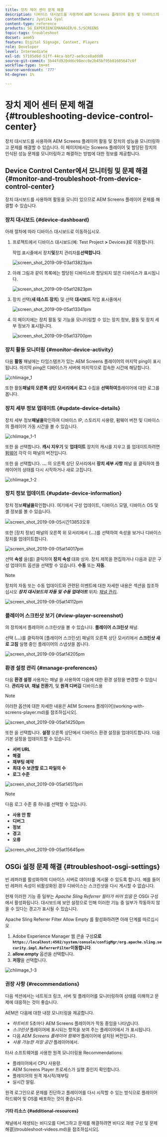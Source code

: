 ```yaml
---
title: 장치 제어 센터 문제 해결
description: 디바이스 대시보드를 사용하여 AEM Screens 플레이어 활동 및 디바이스의 성능을 모니터하고 문제를 해결하는 방법을 알아봅니다.
contentOwner: Jyotika Syal
content-type: reference
products: SG_EXPERIENCEMANAGER/6.5/SCREENS
topic-tags: troubleshoot
docset: aem65
feature: Digital Signage, Content, Players
role: Developer
level: Intermediate
exl-id: 57105d6d-51ff-44ca-bbf2-ae9cce8addd0
source-git-commit: 3b44fd920dd6c98ecc0e2b45bf95b81685647c0f
workflow-type: tm+mt
source-wordcount: '777'
ht-degree: 1%

---
```


# 장치 제어 센터 문제 해결 {#troubleshooting-device-control-center}

장치 대시보드를 사용하여 AEM Screens 플레이어 활동 및 장치의 성능을 모니터링하고 문제를 해결할 수 있습니다. 이 페이지에서는 Screens 플레이어 및 할당된 장치의 인식된 성능 문제를 모니터링하고 해결하는 방법에 대한 정보를 제공합니다.

## Device Control Center에서 모니터링 및 문제 해결 {#monitor-and-troubleshoot-from-device-control-center}

장치 대시보드를 사용하여 활동을 모니터 있으므로 AEM Screens 플레이어 문제를 해결할 수 있습니다.

### 장치 대시보드 {#device-dashboard}

아래 절차에 따라 디바이스 대시보드로 이동하십시오.

1. 프로젝트에서 디바이스 대시보드(예: Test Project ***>*** Devices ***)***&#x200B;로 이동합니다.

   작업 표시줄에서 장치&#x200B;**및**&#x200B;장치 관리자를&#x200B;**선택합니다**.

   ![screen_shot_2019-09-03at13823pm](assets/screen_shot_2019-09-03at13823pm.png)

1. 아래 그림과 같이 목록에는 할당된 디바이스와 할당되지 않은 디바이스가 표시됩니다.

   ![screen_shot_2019-09-05at12823pm](assets/screen_shot_2019-09-05at12823pm.png)

1. 장치 선택(**새 테스트 장치**) 및 선택 **대시보드** 작업 표시줄에서

   ![screen_shot_2019-09-05at13341pm](assets/screen_shot_2019-09-05at13341pm.png)

1. 이 페이지에는 장치 활동 및 기능을 모니터링할 수 있는 장치 정보, 활동 및 장치 세부 정보가 표시됩니다.

   ![screen_shot_2019-09-05at13700pm](assets/screen_shot_2019-09-05at13700pm.png)

### 장치 활동 모니터링 {#monitor-device-activity}

다음 **활동** 패널에는 타임스탬프가 있는 AEM Screens 플레이어의 마지막 ping이 표시됩니다. 마지막 ping은 디바이스가 서버에 마지막으로 접속한 시간에 해당합니다.

![chlimage_1](assets/chlimage_1.png)

또한 활동&#x200B;**패널의 오른쪽 상단 모서리에서 로그** 수집을 **선택하여**&#x200B;플레이어에 대한 로그를 봅니다.

### 장치 세부 정보 업데이트 {#update-device-details}

장치 세부 정보&#x200B;**패널을**&#x200B;확인하여 디바이스 IP, 스토리지 사용량, 펌웨어 버전 및 디바이스의 플레이어 가동 시간을 볼 수 있습니다.

![chlimage_1-1](assets/chlimage_1-1.png)

또한 을 선택합니다. **캐시 지우기** 및 **업데이트** 장치의 캐시를 지우고 를 업데이트하려면 [펌웨어](screens-glossary.md) 각각 이 패널의 버전입니다.

또한 을 선택합니다. **...** 의 오른쪽 상단 모서리에서 **장치 세부 사항** 패널 을 클릭하여 플레이어의 상태를 다시 시작하거나 새로 고칩니다.

![chlimage_1-2](assets/chlimage_1-2.png)

### 장치 정보 업데이트 {#update-device-information}

장치 정보&#x200B;**패널을**&#x200B;확인합니다. 여기에서 구성 업데이트, 디바이스 모델, 디바이스 OS 및 셸 정보를 볼 수 있습니다.

![screen_shot_2019-09-05시간13853오후](assets/screen_shot_2019-09-05at13853pm.png)

또한 [장치 정보] 패널의 오른쪽 위 모서리에서 (**...**)를 선택하여 속성을 보거나 디바이스 장치를 업데이트합니다.

![screen_shot_2019-09-05at14017pm](assets/screen_shot_2019-09-05at14017pm.png)

선택 **속성** 을(를) 클릭하여 **장치 속성** 대화 상자. 장치 제목을 편집하거나 다음과 같은 구성 업데이트 옵션을 선택할 수 있습니다. **수동** 또는 **자동**.

>[!NOTE]
>
>장치의 자동 또는 수동 업데이트와 관련된 이벤트에 대한 자세한 내용은 섹션을 참조하십시오 ***장치 대시보드의 자동 및 수동 업데이트*** 위치: [채널 관리](managing-channels.md).

![screen_shot_2019-09-05at14112pm](assets/screen_shot_2019-09-05at14112pm.png)

### 플레이어 스크린샷 보기 {#view-player-screenshot}

의 장치에서 플레이어 스크린샷을 볼 수 있습니다. **플레이어 스크린샷** 패널.

선택 (**...**)를 클릭하여 [플레이어 스크린샷] 패널의 오른쪽 상단 모서리에서 **스크린샷 새로 고침** 실행 중인 플레이어의 스냅샷을 봅니다.

![screen_shot_2019-09-05at14205pm](assets/screen_shot_2019-09-05at14205pm.png)

### 환경 설정 관리 {#manage-preferences}

다음 **환경 설정** 사용자는 패널 을 사용하여 다음에 대한 환경 설정을 변경할 수 있습니다. **관리자 UI**, **채널 전환기**, 및 **원격 디버깅** 디바이스용

>[!NOTE]
>이러한 옵션에 대한 자세한 내용은 AEM Screens 플레이어](working-with-screens-player.md)를 참조하십시오[.

![screen_shot_2019-09-05at14250pm](assets/screen_shot_2019-09-05at14250pm.png)

또한 을 선택합니다. **설정** 오른쪽 상단에서 디바이스 환경 설정을 업데이트합니다. 다음 기본 설정을 업데이트할 수 있습니다.

* **서버 URL**
* **해결**
* **재부팅 예약**
* **최대 수 보관할 로그 파일의 수**
* **로그 수준**

![screen_shot_2019-09-05at14511pm](assets/screen_shot_2019-09-05at14511pm.png)

>[!NOTE]
>다음 로그 수준 중 하나를 선택할 수 있습니다.
>* **사용 안 함**
>* **디버그**
>* **정보**
>* **경고**
>* **오류**

![screen_shot_2019-09-05at15645pm](assets/screen_shot_2019-09-05at15645pm.png)

## OSGi 설정 문제 해결 {#troubleshoot-osgi-settings}

빈 레퍼러를 활성화하여 디바이스 서버로 데이터를 게시물 수 있도록 합니다. 예를 들어 빈 레퍼러 속성이 비활성화된 경우 디바이스는 스크린샷을 다시 게시할 수 없습니다.

현재 이러한 기능 중 일부는 *Apache Sling Referrer 필터가 비어 있음* 은 OSGi 구성에서 활성화됩니다. 대시보드에 보안 설정으로 인해 이러한 기능 중 일부가 작동하지 않을 수 있다는 경고가 표시될 수 있습니다.

Apache Sling Referrer Filter Allow Empty 를 활성화하려면 아래 단계를 따르십시오

1. Adobe Experience Manager 웹 콘솔 구성&#x200B;**으로 `https://localhost:4502/system/console/configMgr/org.apache.sling.security.impl.ReferrerFilter`이동합니다**.
1. **allow.empty** 옵션을 선택합니다.
1. **저장**&#x200B;을 선택합니다.

![chlimage_1-3](assets/chlimage_1-3.png)

### 권장 사항 {#recommendations}

다음 섹션에서는 네트워크 링크, 서버 및 플레이어를 모니터링하여 상태를 이해하고 문제에 대응하는 것이 좋습니다.

AEM은 다음에 대한 내장 모니터링을 제공합니다.

* *하트비트* 5초마다 AEM Screens 플레이어가 작동 중임을 나타냅니다.
* *스크린샷* 플레이어에 표시되는 항목을 보여 주는 플레이어에서 가 표시됩니다.
* 다음 *AEM Screens 플레이어 펌웨어* 플레이어에 설치된 버전입니다.
* *사용 가능한 저장 공간* 플레이어에서.

타사 소프트웨어를 사용한 원격 모니터링용 Recommendations:

* 플레이어에서 CPU 사용량.
* AEM Screens Player 프로세스가 실행 중인지 확인합니다.
* 플레이어의 원격 재시작/재부팅
* 실시간 알림.

원격 로그인으로 문제를 진단하고 플레이어를 다시 시작할 수 있는 방식으로 플레이어 하드웨어 및 OS를 배포하는 것이 좋습니다.

#### 기타 리소스 {#additional-resources}

채널에서 재생되는 비디오를 디버그하고 문제를 해결하려면 비디오 재생 구성 및 문제 해결](troubleshoot-videos.md)을 참조하십시오[.
